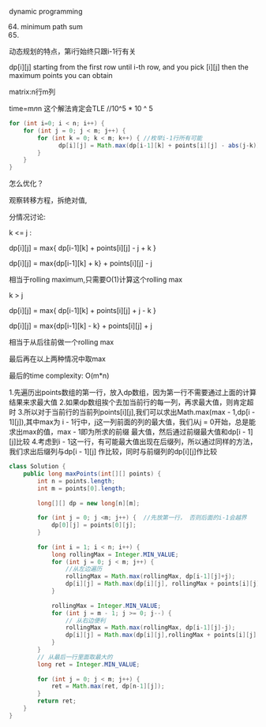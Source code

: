dynamic programming

64. minimum path sum
65.

动态规划的特点，第i行始终只跟i-1行有关

dp[i][j] starting from the first row until i-th row, and you pick [i][j] then the maximum points you can obtain

matrix:n行m列

time=m*n*n 这个解法肯定会TLE  //10^5 * 10 ^ 5

```java
for (int i=0; i < n; i++) {
    for (int j = 0; j < m; j++) {
        for (int k = 0; k < m; k++) { //枚举i-1行所有可能
              dp[i][j] = Math.max(dp[i-1][k] + points[i][j] - abs(j-k))
        }
    }
}
```

怎么优化？

观察转移方程，拆绝对值,


分情况讨论:

k <= j  :

dp[i][j] = max{ dp[i-1][k] + points[i][j] - j + k  }

dp[i][j] = max{dp[i-1][k] + k} + points[i][j] - j

相当于rolling maximum,只需要O(1)计算这个rolling max


k > j

dp[i][j] = max{ dp[i-1][k] + points[i][j] + j - k  }

dp[i][j] = max{dp[i-1][k] - k} + points[i][j] + j

相当于从后往前做一个rolling max

最后再在以上两种情况中取max


最后的time complexity:  O(m*n)




1.先遍历出points数组的第一行，放入dp数组，因为第一行不需要通过上面的计算结果来求最大值
2.如果dp数组挨个去加当前行的每一列，再求最大值，则肯定超时
3.所以对于当前行的当前列points[i][j],我们可以求出Math.max(max - 1,dp[i - 1][j]),其中max为
i - 1行中，j这一列前面的列的最大值，我们从j = 0开始，总是能求出max的值，max - 1即为所求的前缀
最大值，然后通过前缀最大值和dp[i - 1][j]比较
4.考虑到i - 1这一行，有可能最大值出现在后缀列，所以通过同样的方法，我们求出后缀列与dp[i - 1][j]
作比较，同时与前缀列的dp[i][j]作比较


```java
class Solution {
    public long maxPoints(int[][] points) {
        int n = points.length;
        int m = points[0].length;
      
        long[][] dp = new long[n][m];
      
        for (int j = 0; j <m; j++) {  //先放第一行， 否则后面的i-1会越界
            dp[0][j] = points[0][j];
        }
      
        for (int i = 1; i < n; i++) {
            long rollingMax = Integer.MIN_VALUE;
            for (int j = 0; j < m; j++) {
                //从左边遍历
                rollingMax = Math.max(rollingMax, dp[i-1][j]+j);
                dp[i][j] = Math.max(dp[i][j], rollingMax + points[i][j] - j);
            }
          
            rollingMax = Integer.MIN_VALUE;
            for (int j = m - 1; j >= 0; j--) {
                // 从右边便利
                rollingMax = Math.max(rollingMax, dp[i-1][j]-j);
                dp[i][j] = Math.max(dp[i][j],rollingMax + points[i][j] + j);
            }
        }
        // 从最后一行里面取最大的
        long ret = Integer.MIN_VALUE;
      
        for (int j = 0; j < m; j++) {
            ret = Math.max(ret, dp[n-1][j]);
        }
        return ret;
    }
}
```
